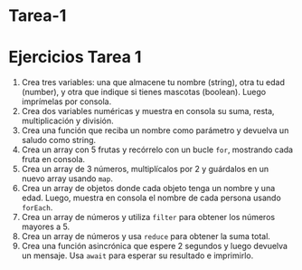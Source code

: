 # Tarea-1
# Ejercicios Tarea 1

1. Crea tres variables: una que almacene tu nombre (string), otra tu edad (number), y otra que indique si tienes mascotas (boolean). Luego imprímelas por consola.
2. Crea dos variables numéricas y muestra en consola su suma, resta, multiplicación y división.
3. Crea una función que reciba un nombre como parámetro y devuelva un saludo como string.
4. Crea un array con 5 frutas y recórrelo con un bucle `for`, mostrando cada fruta en consola.
5. Crea un array de 3 números, multiplícalos por 2 y guárdalos en un nuevo array usando `map`.
6. Crea un array de objetos donde cada objeto tenga un nombre y una edad. Luego, muestra en consola el nombre de cada persona usando `forEach`.
7. Crea un array de números y utiliza `filter` para obtener los números mayores a 5.
8. Crea un array de números y usa `reduce` para obtener la suma total.
9. Crea una función asincrónica que espere 2 segundos y luego devuelva un mensaje. Usa `await` para esperar su resultado e imprimirlo.
